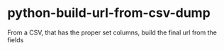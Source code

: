 # python-build-url-from-csv-dump
From a CSV, that has the proper set columns, build the final url from the fields
